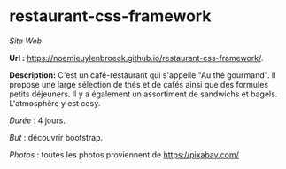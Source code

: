 # restaurant-css-framework

*Site Web*

**Url :**  https://noemieuylenbroeck.github.io/restaurant-css-framework/.

**Description:** C'est un café-restaurant qui s'appelle "Au thé gourmand". Il propose une large sélection de thés et de cafés ainsi que des formules petits déjeuners. Il y a également un assortiment de sandwichs et bagels. L'atmosphère y est cosy.

*Durée* : 4 jours.

*But* : découvrir bootstrap.

*Photos* : toutes les photos proviennent de https://pixabay.com/
